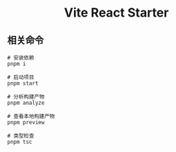 <h1 align="center">
Vite React Starter
</h1>

## 相关命令

```shell
# 安装依赖
pnpm i

# 启动项目
pnpm start

# 分析构建产物
pnpm analyze

# 查看本地构建产物
pnpm preview

# 类型检查
pnpm tsc
```
